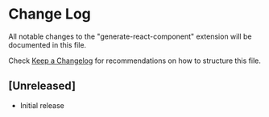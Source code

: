 # Change Log

All notable changes to the "generate-react-component" extension will be documented in this file.

Check [Keep a Changelog](http://keepachangelog.com/) for recommendations on how to structure this file.

## [Unreleased]

- Initial release